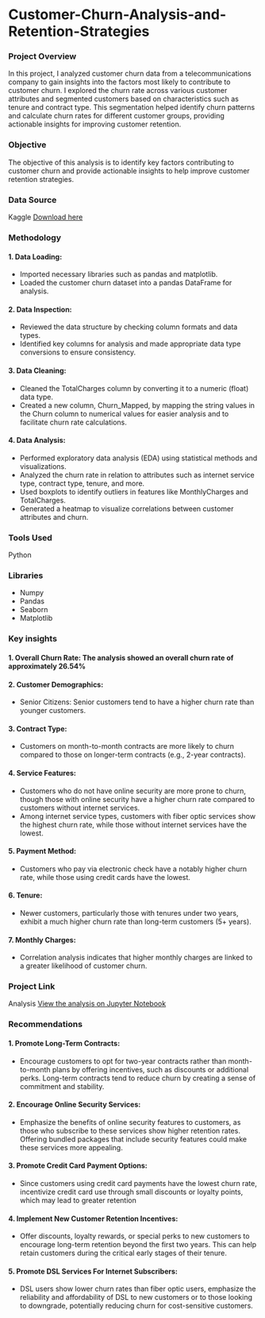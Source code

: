 # Customer-Churn-Analysis-and-Retention-Strategies

### Project Overview 
In this project, I analyzed customer churn data from a telecommunications company to gain insights into the factors most likely to contribute to customer churn. I explored the churn rate across various customer attributes and segmented customers based on characteristics such as tenure and contract type. This segmentation helped identify churn patterns and calculate churn rates for different customer groups, providing actionable insights for improving customer retention.

### Objective
The objective of this analysis is to identify key factors contributing to customer churn and provide actionable insights to help improve customer retention strategies. 

### Data Source
Kaggle [Download here](https://www.kaggle.com/datasets/blastchar/telco-customer-churn)

### Methodology
#### 1. Data Loading:
 - Imported necessary libraries such as pandas and matplotlib.
 - Loaded the customer churn dataset into a pandas DataFrame for analysis.
#### 2. Data Inspection:
 - Reviewed the data structure by checking column formats and data types.
 - Identified key columns for analysis and made appropriate data type conversions to ensure consistency.
#### 3. Data Cleaning:
 - Cleaned the TotalCharges column by converting it to a numeric (float) data type.
 - Created a new column, Churn_Mapped, by mapping the string values in the Churn column to numerical values for easier analysis and to facilitate churn rate calculations.
#### 4. Data Analysis:
 - Performed exploratory data analysis (EDA) using statistical methods and visualizations.
 - Analyzed the churn rate in relation to attributes such as internet service type, contract type, tenure, and more.
 - Used boxplots to identify outliers in features like MonthlyCharges and TotalCharges.
 - Generated a heatmap to visualize correlations between customer attributes and churn.

### Tools Used
Python

### Libraries
 - Numpy
 - Pandas
 - Seaborn
 - Matplotlib

### Key insights
#### 1. Overall Churn Rate: The analysis showed an overall churn rate of approximately 26.54%
#### 2. Customer Demographics:
 - Senior Citizens: Senior customers tend to have a higher churn rate than younger customers.
#### 3. Contract Type:
 - Customers on month-to-month contracts are more likely to churn compared to those on longer-term contracts (e.g., 2-year contracts).
#### 4. Service Features:
 - Customers who do not have online security are more prone to churn, though those with online security have a higher churn rate compared to customers without internet services.
 - Among internet service types, customers with fiber optic services show the highest churn rate, while those without internet services have the lowest.
#### 5. Payment Method:
 - Customers who pay via electronic check have a notably higher churn rate, while those using credit cards have the lowest.
#### 6. Tenure:
 - Newer customers, particularly those with tenures under two years, exhibit a much higher churn rate than long-term customers (5+ years).
#### 7. Monthly Charges:
 - Correlation analysis indicates that higher monthly charges are linked to a greater likelihood of customer churn.

### Project Link
Analysis [View the analysis on Jupyter Notebook]()

### Recommendations
#### 1. Promote Long-Term Contracts:
 - Encourage customers to opt for two-year contracts rather than month-to-month plans by offering incentives, such as discounts or additional perks. Long-term contracts tend to reduce churn by creating a sense of commitment and stability.
#### 2. Encourage Online Security Services:
 - Emphasize the benefits of online security features to customers, as those who subscribe to these services show higher retention rates. Offering bundled packages that include security features could make these services more appealing.
#### 3. Promote Credit Card Payment Options:
 - Since customers using credit card payments have the lowest churn rate, incentivize credit card use through small discounts or loyalty points, which may lead to greater retention
#### 4. Implement New Customer Retention Incentives:
 - Offer discounts, loyalty rewards, or special perks to new customers to encourage long-term retention beyond the first two years. This can help retain customers during the critical early stages of their tenure.
#### 5. Promote DSL Services For Internet Subscribers:
 - DSL users show lower churn rates than fiber optic users, emphasize the reliability and affordability of DSL to new customers or to those looking to downgrade, potentially reducing churn for cost-sensitive customers.


